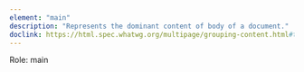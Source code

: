 ```yaml
---
element: "main"
description: "Represents the dominant content of body of a document."
doclink: https://html.spec.whatwg.org/multipage/grouping-content.html#the-main-element
---
```


<p>Role: main</p>
